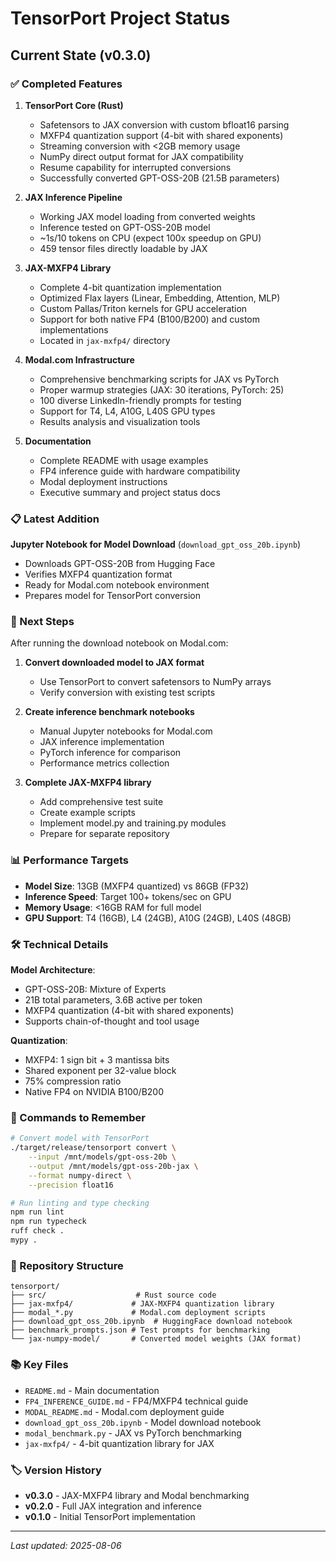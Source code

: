 # TensorPort Project Status

## Current State (v0.3.0)

### ✅ Completed Features

1. **TensorPort Core (Rust)**
   - Safetensors to JAX conversion with custom bfloat16 parsing
   - MXFP4 quantization support (4-bit with shared exponents)
   - Streaming conversion with <2GB memory usage
   - NumPy direct output format for JAX compatibility
   - Resume capability for interrupted conversions
   - Successfully converted GPT-OSS-20B (21.5B parameters)

2. **JAX Inference Pipeline**
   - Working JAX model loading from converted weights
   - Inference tested on GPT-OSS-20B model
   - ~1s/10 tokens on CPU (expect 100x speedup on GPU)
   - 459 tensor files directly loadable by JAX

3. **JAX-MXFP4 Library**
   - Complete 4-bit quantization implementation
   - Optimized Flax layers (Linear, Embedding, Attention, MLP)
   - Custom Pallas/Triton kernels for GPU acceleration
   - Support for both native FP4 (B100/B200) and custom implementations
   - Located in `jax-mxfp4/` directory

4. **Modal.com Infrastructure**
   - Comprehensive benchmarking scripts for JAX vs PyTorch
   - Proper warmup strategies (JAX: 30 iterations, PyTorch: 25)
   - 100 diverse LinkedIn-friendly prompts for testing
   - Support for T4, L4, A10G, L40S GPU types
   - Results analysis and visualization tools

5. **Documentation**
   - Complete README with usage examples
   - FP4 inference guide with hardware compatibility
   - Modal deployment instructions
   - Executive summary and project status docs

### 📋 Latest Addition

**Jupyter Notebook for Model Download** (`download_gpt_oss_20b.ipynb`)
- Downloads GPT-OSS-20B from Hugging Face
- Verifies MXFP4 quantization format
- Ready for Modal.com notebook environment
- Prepares model for TensorPort conversion

### 🚀 Next Steps

After running the download notebook on Modal.com:

1. **Convert downloaded model to JAX format**
   - Use TensorPort to convert safetensors to NumPy arrays
   - Verify conversion with existing test scripts

2. **Create inference benchmark notebooks**
   - Manual Jupyter notebooks for Modal.com
   - JAX inference implementation
   - PyTorch inference for comparison
   - Performance metrics collection

3. **Complete JAX-MXFP4 library**
   - Add comprehensive test suite
   - Create example scripts
   - Implement model.py and training.py modules
   - Prepare for separate repository

### 📊 Performance Targets

- **Model Size**: 13GB (MXFP4 quantized) vs 86GB (FP32)
- **Inference Speed**: Target 100+ tokens/sec on GPU
- **Memory Usage**: <16GB RAM for full model
- **GPU Support**: T4 (16GB), L4 (24GB), A10G (24GB), L40S (48GB)

### 🛠 Technical Details

**Model Architecture**:
- GPT-OSS-20B: Mixture of Experts
- 21B total parameters, 3.6B active per token
- MXFP4 quantization (4-bit with shared exponents)
- Supports chain-of-thought and tool usage

**Quantization**:
- MXFP4: 1 sign bit + 3 mantissa bits
- Shared exponent per 32-value block
- 75% compression ratio
- Native FP4 on NVIDIA B100/B200

### 📝 Commands to Remember

```bash
# Convert model with TensorPort
./target/release/tensorport convert \
    --input /mnt/models/gpt-oss-20b \
    --output /mnt/models/gpt-oss-20b-jax \
    --format numpy-direct \
    --precision float16

# Run linting and type checking
npm run lint
npm run typecheck
ruff check .
mypy .
```

### 🔗 Repository Structure

```
tensorport/
├── src/                    # Rust source code
├── jax-mxfp4/             # JAX-MXFP4 quantization library
├── modal_*.py             # Modal.com deployment scripts
├── download_gpt_oss_20b.ipynb  # HuggingFace download notebook
├── benchmark_prompts.json # Test prompts for benchmarking
└── jax-numpy-model/       # Converted model weights (JAX format)
```

### 📚 Key Files

- `README.md` - Main documentation
- `FP4_INFERENCE_GUIDE.md` - FP4/MXFP4 technical guide
- `MODAL_README.md` - Modal.com deployment guide
- `download_gpt_oss_20b.ipynb` - Model download notebook
- `modal_benchmark.py` - JAX vs PyTorch benchmarking
- `jax-mxfp4/` - 4-bit quantization library for JAX

### 🏷 Version History

- **v0.3.0** - JAX-MXFP4 library and Modal benchmarking
- **v0.2.0** - Full JAX integration and inference
- **v0.1.0** - Initial TensorPort implementation

---

*Last updated: 2025-08-06*